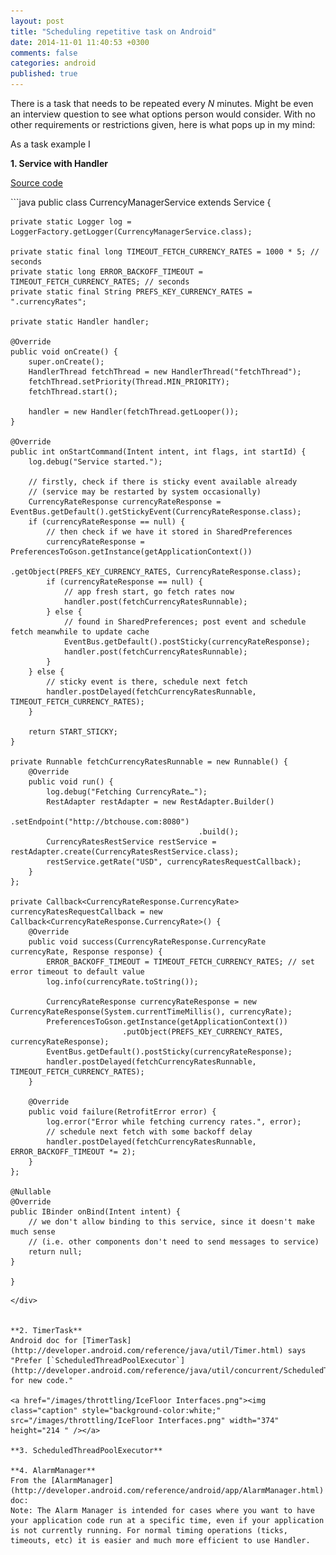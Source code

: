 ```yaml
---
layout: post
title: "Scheduling repetitive task on Android"
date: 2014-11-01 11:40:53 +0300
comments: false
categories: android
published: true
---
```

<script src="{{ root_url }}/javascripts/expand-collapse.js" type="text/javascript"></script>

There is a task that needs to be repeated every *N* minutes. Might be even an interview question to see what options person would consider. With no other requirements or restrictions given, here is what pops up in my mind:

<!-- more -->
As a task example I 

**1. Service with Handler**  

<a class="expander" href="#">Source code</a>
<div class="expandable-content">
```java	
public class CurrencyManagerService extends Service {

	private static Logger log = LoggerFactory.getLogger(CurrencyManagerService.class);

	private static final long TIMEOUT_FETCH_CURRENCY_RATES = 1000 * 5; // seconds
	private static long ERROR_BACKOFF_TIMEOUT = TIMEOUT_FETCH_CURRENCY_RATES; // seconds
	private static final String PREFS_KEY_CURRENCY_RATES = ".currencyRates";

	private static Handler handler;

	@Override
	public void onCreate() {
		super.onCreate();
		HandlerThread fetchThread = new HandlerThread("fetchThread");
		fetchThread.setPriority(Thread.MIN_PRIORITY);
		fetchThread.start();

		handler = new Handler(fetchThread.getLooper());
	}

	@Override
	public int onStartCommand(Intent intent, int flags, int startId) {
		log.debug("Service started.");

		// firstly, check if there is sticky event available already
		// (service may be restarted by system occasionally)
		CurrencyRateResponse currencyRateResponse = EventBus.getDefault().getStickyEvent(CurrencyRateResponse.class);
		if (currencyRateResponse == null) {
			// then check if we have it stored in SharedPreferences
			currencyRateResponse = PreferencesToGson.getInstance(getApplicationContext())
			                                        .getObject(PREFS_KEY_CURRENCY_RATES, CurrencyRateResponse.class);
			if (currencyRateResponse == null) {
				// app fresh start, go fetch rates now
				handler.post(fetchCurrencyRatesRunnable);
			} else {
				// found in SharedPreferences; post event and schedule fetch meanwhile to update cache
				EventBus.getDefault().postSticky(currencyRateResponse);
				handler.post(fetchCurrencyRatesRunnable);
			}
		} else {
			// sticky event is there, schedule next fetch
			handler.postDelayed(fetchCurrencyRatesRunnable, TIMEOUT_FETCH_CURRENCY_RATES);
		}

		return START_STICKY;
	}

	private Runnable fetchCurrencyRatesRunnable = new Runnable() {
		@Override
		public void run() {
			log.debug("Fetching CurrencyRate…");
			RestAdapter restAdapter = new RestAdapter.Builder()
					                          .setEndpoint("http://btchouse.com:8080")
					                          .build();
			CurrencyRatesRestService restService = restAdapter.create(CurrencyRatesRestService.class);
			restService.getRate("USD", currencyRatesRequestCallback);
		}
	};

	private Callback<CurrencyRateResponse.CurrencyRate> currencyRatesRequestCallback = new Callback<CurrencyRateResponse.CurrencyRate>() {
		@Override
		public void success(CurrencyRateResponse.CurrencyRate currencyRate, Response response) {
			ERROR_BACKOFF_TIMEOUT = TIMEOUT_FETCH_CURRENCY_RATES; // set error timeout to default value
			log.info(currencyRate.toString());

			CurrencyRateResponse currencyRateResponse = new CurrencyRateResponse(System.currentTimeMillis(), currencyRate);
			PreferencesToGson.getInstance(getApplicationContext())
			                 .putObject(PREFS_KEY_CURRENCY_RATES, currencyRateResponse);
			EventBus.getDefault().postSticky(currencyRateResponse);
			handler.postDelayed(fetchCurrencyRatesRunnable, TIMEOUT_FETCH_CURRENCY_RATES);
		}

		@Override
		public void failure(RetrofitError error) {
			log.error("Error while fetching currency rates.", error);
			// schedule next fetch with some backoff delay
			handler.postDelayed(fetchCurrencyRatesRunnable, ERROR_BACKOFF_TIMEOUT *= 2);
		}
	};

	@Nullable
	@Override
	public IBinder onBind(Intent intent) {
		// we don't allow binding to this service, since it doesn't make much sense
		// (i.e. other components don't need to send messages to service)
		return null;
	}

	}

```
</div>

	
**2. TimerTask**  
Android doc for [TimerTask](http://developer.android.com/reference/java/util/Timer.html) says "Prefer [`ScheduledThreadPoolExecutor`](http://developer.android.com/reference/java/util/concurrent/ScheduledThreadPoolExecutor.html) for new code." 
	
<a href="/images/throttling/IceFloor Interfaces.png"><img class="caption" style="background-color:white;" src="/images/throttling/IceFloor Interfaces.png" width="374" height="214 " /></a>

**3. ScheduledThreadPoolExecutor**

**4. AlarmManager**
From the [AlarmManager](http://developer.android.com/reference/android/app/AlarmManager.html) doc:  
Note: The Alarm Manager is intended for cases where you want to have your application code run at a specific time, even if your application is not currently running. For normal timing operations (ticks, timeouts, etc) it is easier and much more efficient to use Handler.

